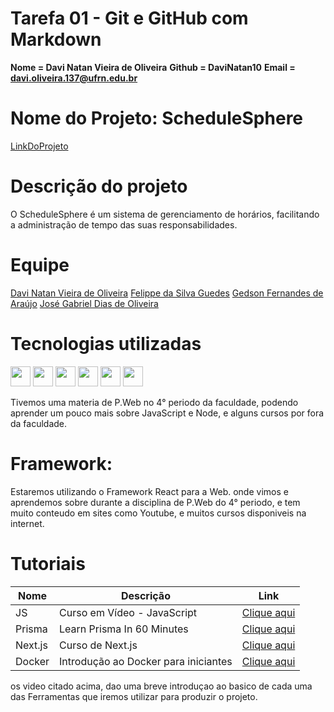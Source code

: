 # Tarefa 01 - Git e GitHub com Markdown 

**Nome = Davi Natan Vieira de Oliveira**
**Github = DaviNatan10**
**Email = davi.oliveira.137@ufrn.edu.br**

# Nome do Projeto: ScheduleSphere
[LinkDoProjeto](https://github.com/Gedsonfa/ScheduleSphere)

# Descrição do projeto
O ScheduleSphere é um sistema de gerenciamento de horários, facilitando a administração de tempo das suas responsabilidades.

# Equipe
[Davi Natan Vieira de Oliveira](https://github.com/DaviNatan10)
[Felippe da Silva Guedes](https://github.com/uFelippeSilva)
[Gedson Fernandes de Araújo](https://github.com/Gedsonfa)
[José Gabriel Dias de Oliveira](https://github.com/Igwbriel)

# Tecnologias utilizadas
<p>
    <img src="https://cdn.icon-icons.com/icons2/3207/PNG/512/js_node_icon_196124.png" width="32"/>
    <img src="https://cdn.icon-icons.com/icons2/2107/PNG/512/file_type_light_prisma_icon_130444.png" width="32"/>
    <img src="https://cdn.icon-icons.com/icons2/2389/PNG/512/next_js_logo_icon_145038.png" width="32"/>
    <img src="https://cdn.icon-icons.com/icons2/2107/PNG/512/file_type_vscode_icon_130084.png" width="32"/>
     <img src="https://cdn.icon-icons.com/icons2/2107/PNG/512/file_type_docker_icon_130643.png" width="32"/>
    <img src="https://cdn.icon-icons.com/icons2/729/PNG/512/google_icon-icons.com_62736.png" width="32"/>
</p>
Tivemos uma materia de P.Web no 4° periodo da faculdade, podendo aprender um pouco mais sobre JavaScript e Node, e alguns cursos por fora da faculdade.

# Framework:
Estaremos utilizando o Framework React para a Web. onde vimos e aprendemos sobre durante a disciplina de P.Web do 4° periodo, e tem muito conteudo em sites como Youtube, e muitos cursos disponiveis na internet.

# Tutoriais

|Nome|Descrição|Link|
|-|-|-|
|JS|Curso em Vídeo - JavaScript |[Clique aqui](https://www.youtube.com/watch?v=BXqUH86F-kA&list=PLntvgXM11X6pi7mW0O4ZmfUI1xDSIbmTm)|
|Prisma|Learn Prisma In 60 Minutes|[Clique aqui](https://www.youtube.com/watch?v=RebA5J-rlwg&pp=ugMICgJwdBABGAHKBQ90dXRvcmlhbCBwcmlzbWE%3D)|
|Next.js|Curso de Next.js |[Clique aqui](https://www.youtube.com/watch?v=XHrbg2iYNCg&list=PLnDvRpP8BnezfJcfiClWskFOLODeqI_Ft)|
|Docker|Introdução ao Docker para iniciantes |[Clique aqui](https://www.youtube.com/watch?v=01MR38eDXz8&pp=ygUPdHV0b3JpYWwgZG9ja2Vy)|

os video citado acima, dao uma breve introduçao ao basico de cada uma das Ferramentas que iremos utilizar para produzir o projeto.